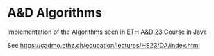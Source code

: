 # A&D Algorithms
 Implementation of the Algorithms seen in ETH A&D 23 Course in Java 
 
 See https://cadmo.ethz.ch/education/lectures/HS23/DA/index.html
